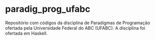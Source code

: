 # paradig_prog_ufabc
Repositório com códigos da disciplina de Paradigmas de Programação ofertada pela Universidade Federal do ABC (UFABC). A disciplina foi ofertada em Haskell.
